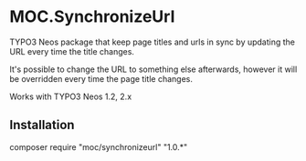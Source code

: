 MOC.SynchronizeUrl
==================

TYPO3 Neos package that keep page titles and urls in sync by updating the URL every time the title changes.

It's possible to change the URL to something else afterwards, however it will be overridden every time
the page title changes.

Works with TYPO3 Neos 1.2, 2.x

Installation
------------

composer require "moc/synchronizeurl" "1.0.*"